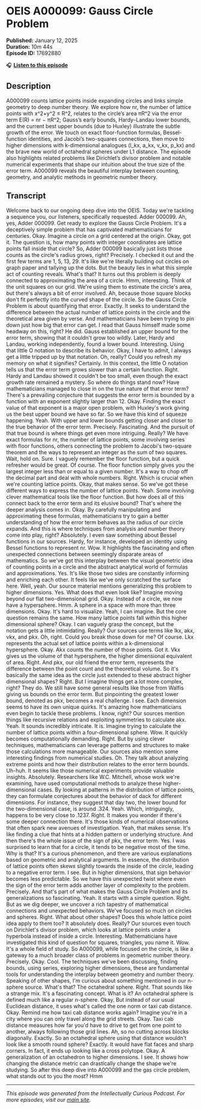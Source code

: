 # OEIS A000099: Gauss Circle Problem

**Published:** January 12, 2025  
**Duration:** 10m 44s  
**Episode ID:** 17692880

🎧 **[Listen to this episode](https://intellectuallycurious.buzzsprout.com/2529712/episodes/17692880-oeis-a000099-gauss-circle-problem)**

## Description

A000099 counts lattice points inside expanding circles and links simple geometry to deep number theory. We explore how nr, the number of lattice points with x^2+y^2 ≤ R^2, relates to the circle’s area πR^2 via the error term E(R) = nr − πR^2; Gauss’s early bounds, Hardy–Landau lower bounds, and the current best upper bounds (due to Huxley) illustrate the subtle growth of the error. We touch on exact floor-function formulas, Bessel-function identities, and Jacobi’s two-squares connections, then move to higher dimensions with k-dimensional analogues (l_kx, a_kx, v_kx, p_kx) and the brave new world of octahedral spheres under L1 distance. The episode also highlights related problems like Dirichlet’s divisor problem and notable numerical experiments that shape our intuition about the true size of the error term. A000099 reveals the beautiful interplay between counting, geometry, and analytic methods in geometric number theory. 

## Transcript

Welcome back to our ongoing deep dive into the OEIS. Today we're tackling a sequence you, our listeners, specifically requested. Adder 000099. Ah, yes, Adder 000099. Get ready to explore the Gauss Circle Problem. It's a deceptively simple problem that has captivated mathematicians for centuries. Okay. Imagine a circle on a grid centered at the origin. Okay, got it. The question is, how many points with integer coordinates are lattice points fall inside that circle? So, Adder 000099 basically just lists those counts as the circle's radius grows, right? Precisely. I checked it out and the first few terms are 1, 5, 13, 29. It's like we're literally building out circles on graph paper and tallying up the dots. But the beauty lies in what this simple act of counting reveals. What's that? It turns out this problem is deeply connected to approximating the area of a circle. Hmm, interesting. Think of the unit squares on our grid. We're using them to estimate the circle's area, but there's always a bit of error involved. Ah, because those square blocks don't fit perfectly into the curved shape of the circle. So the Gauss Circle Problem is about quantifying that error. Exactly. It seeks to understand the difference between the actual number of lattice points in the circle and the theoretical area given by verse. And mathematicians have been trying to pin down just how big that error can get. I read that Gauss himself made some headway on this, right? He did. Gauss established an upper bound for the error term, showing that it couldn't grow too wildly. Later, Hardy and Landau, working independently, found a lower bound. Interesting. Using that little O notation to describe its behavior. Okay, I have to admit, I always get a little tripped up by that notation. Oh, really? Could you refresh my memory on what it signifies? Certainly. In this context, the little O notation tells us that the error term grows slower than a certain function. Right. Hardy and Landau showed it couldn't be too small, even though the exact growth rate remained a mystery. So where do things stand now? Have mathematicians managed to close in on the true nature of that error term? There's a prevailing conjecture that suggests the error term is bounded by a function with an exponent slightly larger than 12. Okay. Finding the exact value of that exponent is a major open problem, with Huxley's work giving us the best upper bound we have so far. So we have this kind of squeeze happening. Yeah. With upper and lower bounds getting closer and closer to the true behavior of the error term. Precisely. Fascinating. And the pursuit of that true bound is where things get even more intriguing. Really? We have exact formulas for nr, the number of lattice points, some involving series with floor functions, others connecting the problem to Jacobi's two-square theorem and the ways to represent an integer as the sum of two squares. Wait, hold on. Sure. I vaguely remember the floor function, but a quick refresher would be great. Of course. The floor function simply gives you the largest integer less than or equal to a given number. It's a way to chop off the decimal part and deal with whole numbers. Right. Which is crucial when we're counting lattice points. Okay, that makes sense. So we've got these different ways to express the number of lattice points. Yeah. Some involving clever mathematical tools like the floor function. But how does all of this connect back to the error term and its elusive bound? That's where the deeper analysis comes in. Okay. By carefully manipulating and approximating these formulas, mathematicians try to gain a better understanding of how the error term behaves as the radius of our circle expands. And this is where techniques from analysis and number theory come into play, right? Absolutely. I even saw something about Bessel functions in our sources. Hardy, for instance, developed an identity using Bessel functions to represent nr. Wow. It highlights the fascinating and often unexpected connections between seemingly disparate areas of mathematics. So we've got this interplay between the visual geometric idea of counting points in a circle and the abstract analytical world of formulas and approximations. Yes. It's like those two sides are constantly informing and enriching each other. It feels like we've only scratched the surface here. Well, yeah. Our source material mentions generalizing this problem to higher dimensions. Yes. What does that even look like? Imagine moving beyond our flat two-dimensional grid. Okay. Instead of a circle, we now have a hypersphere. Hmm. A sphere in a space with more than three dimensions. Okay. It's hard to visualize. Yeah, I can imagine. But the core question remains the same. How many lattice points fall within this higher dimensional sphere? Okay. I can vaguely grasp the concept, but the notation gets a little intimidating. Really? Our sources use terms like lkx, akx, vkx, and pkx. Oh, right. Could you break those down for me? Of course. Lkx represents the actual set of lattice points within a k-dimensional hypersphere. Okay. Akx counts the number of those points. Got it. Vkx gives us the volume of that hypersphere, the higher dimensional equivalent of area. Right. And pkx, our old friend the error term, represents the difference between the point count and the theoretical volume. So it's basically the same idea as the circle just extended to these abstract higher dimensional shapes? Right. But I imagine things get a lot more complex, right? They do. We still have some general results like those from Walfis giving us bounds on the error term. But pinpointing the greatest lower bound, denoted as pkx, becomes a real challenge. I see. Each dimension seems to have its own unique quirks. It's amazing how mathematicians even begin to tackle these problems. I know, right? Our sources mention things like recursive relations and exploiting symmetries to calculate akx. Yeah. It sounds incredibly intricate. It is. Imagine trying to calculate the number of lattice points within a four-dimensional sphere. Wow. It quickly becomes computationally demanding. Right. But by using clever techniques, mathematicians can leverage patterns and structures to make those calculations more manageable. Our sources also mention some interesting findings from numerical studies. Oh. They talk about analyzing extreme points and how their distribution relates to the error term bounds. Uh-huh. It seems like those numerical experiments provide valuable insights. Absolutely. Researchers like W.C. Mitchell, whose work we're examining, have used computational methods to analyze these higher-dimensional cases. By looking at patterns in the distribution of lattice points, they can formulate conjectures about the behavior of dack for different dimensions. For instance, they suggest that day two, the lower bound for the two-dimensional case, is around .324. Yeah. Which, intriguingly, happens to be very close to .1237. Right. It makes you wonder if there's some deeper connection there. It's those kinds of numerical observations that often spark new avenues of investigation. Yeah, that makes sense. It's like finding a clue that hints at a hidden pattern or underlying structure. And then there's the whole issue of the sign of pkx, the error term. Yes. I was surprised to learn that for a circle, it tends to be negative most of the time. Why is that? It's a curious phenomenon, and there are various explanations based on geometric and analytical arguments. In essence, the distribution of lattice points often skews slightly towards the inside of the circle, leading to a negative error term. I see. But in higher dimensions, that sign behavior becomes less predictable. So we have this unexpected twist where even the sign of the error term adds another layer of complexity to the problem. Precisely. And that's part of what makes the Gauss Circle Problem and its generalizations so fascinating. Yeah. It starts with a simple question. Right. But as we dig deeper, we uncover a rich tapestry of mathematical connections and unexpected behaviors. We've focused so much on circles and spheres. Right. What about other shapes? Does this whole lattice point idea apply to them too? It absolutely does. Really? Our sources even touch on Dirichlet's divisor problem, which looks at lattice points under a hyperbola instead of inside a circle. Interesting. Mathematicians have investigated this kind of question for squares, triangles, you name it. Wow. It's a whole field of study. So A000099, while focused on the circle, is like a gateway to a much broader class of problems in geometric number theory. Precisely. Okay. Cool. The techniques we've been discussing, finding bounds, using series, exploring higher dimensions, these are fundamental tools for understanding the interplay between geometry and number theory. Speaking of other shapes, I'm curious about something mentioned in our n-sphere source. What's that? The octahedral sphere. Right. That sounds like a strange mix. It's a fascinating concept. What is it? An octahedral sphere is defined much like a regular n-sphere. Okay. But instead of our usual Euclidean distance, it uses what's called the one norm or taxi cab distance. Okay. Remind me how taxi cab distance works again? Imagine you're in a city where you can only travel along the grid streets. Okay. Taxi cab distance measures how far you'd have to drive to get from one point to another, always following those grid lines. Ah, so no cutting across blocks diagonally. Exactly. So an octahedral sphere using that distance wouldn't look like a smooth round sphere? Exactly. It would have flat faces and sharp corners. In fact, it ends up looking like a cross polytope. Okay. A generalization of an octahedron to higher dimensions. I see. It shows how changing the distance metric can drastically change the shape we're studying. So after this deep dive into A000099 and the gas circle problem, what stands out to you the most? Hmm

---
*This episode was generated from the Intellectually Curious Podcast. For more episodes, visit our [main site](https://intellectuallycurious.buzzsprout.com).*
